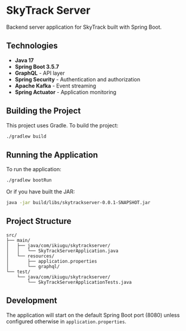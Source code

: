 # SkyTrack Server

Backend server application for SkyTrack built with Spring Boot.

## Technologies

- **Java 17**
- **Spring Boot 3.5.7**
- **GraphQL** - API layer
- **Spring Security** - Authentication and authorization
- **Apache Kafka** - Event streaming
- **Spring Actuator** - Application monitoring

## Building the Project

This project uses Gradle. To build the project:

```bash
./gradlew build
```

## Running the Application

To run the application:

```bash
./gradlew bootRun
```

Or if you have built the JAR:

```bash
java -jar build/libs/skytrackserver-0.0.1-SNAPSHOT.jar
```

## Project Structure

```
src/
├── main/
│   ├── java/com/ikiugu/skytrackserver/
│   │   └── SkyTrackServerApplication.java
│   └── resources/
│       ├── application.properties
│       └── graphql/
└── test/
    └── java/com/ikiugu/skytrackserver/
        └── SkyTrackServerApplicationTests.java
```

## Development

The application will start on the default Spring Boot port (8080) unless configured otherwise in `application.properties`.

